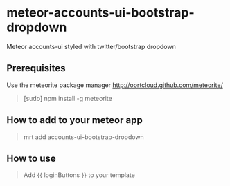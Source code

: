 meteor-accounts-ui-bootstrap-dropdown
=====================================

Meteor accounts-ui styled with twitter/bootstrap dropdown

Prerequisites
-------------

Use the meteorite package manager
http://oortcloud.github.com/meteorite/

> [sudo] npm install -g meteorite

How to add to your meteor app
-----------------------------

> mrt add accounts-ui-bootstrap-dropdown

How to use
-------------

> Add {{ loginButtons }} to your template
